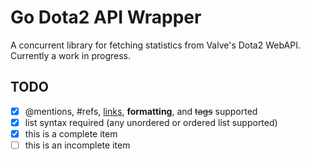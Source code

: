 Go Dota2 API Wrapper
=====================

A concurrent library for fetching statistics from Valve's Dota2 WebAPI.
Currently a work in progress.

TODO
----

- [x] @mentions, #refs, [links](), **formatting**, and <del>tags</del> supported
- [x] list syntax required (any unordered or ordered list supported)
- [x] this is a complete item
- [ ] this is an incomplete item
